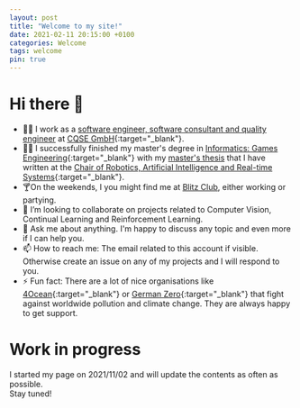 ```yaml
---
layout: post
title: "Welcome to my site!"
date: 2021-02-11 20:15:00 +0100
categories: Welcome
tags: welcome
pin: true
---
```


# Hi there 👋

- 👨‍💻 I work as a [software engineer, software consultant and quality engineer](https://www.cqse.eu/de/company/team/marcel-bruckner/) at [CQSE GmbH](https://cqse.eu){:target="\_blank"}.
- 👨‍🎓 I successfully finished my master's degree in [Informatics: Games Engineering](https://www.tum.de/en/studies/degree-programs/detail/informatics-games-engineering-master-of-science-msc){:target="\_blank"} with my [master's thesis](https://docs.google.com/viewer?url=https://raw.githubusercontent.com/Brucknem/CDN/main/master-thesis.pdf) that I have written at the [Chair of Robotics, Artificial Intelligence and Real-time Systems](https://www.in.tum.de/en/i06/home/){:target="\_blank"}.
- 🍸On the weekends, I you might find me at [Blitz Club](https://www.blitz.club/), either working or partying.
- 👯 I’m looking to collaborate on projects related to Computer Vision, Continual Learning and Reinforcement Learning.
- 💬 Ask me about anything. I'm happy to discuss any topic and even more if I can help you.
- 📫 How to reach me: The email related to this account if visible. Otherwise create an issue on any of my projects and I will respond to you.
- ⚡ Fun fact: There are a lot of nice organisations like [4Ocean](https://www.4ocean.com/){:target="\_blank"} or [German Zero](https://www.germanzero.de){:target="\_blank"} that fight against worldwide pollution and climate change. They are always happy to get support.

# Work in progress

I started my page on 2021/11/02 and will update the contents as often as possible.  
Stay tuned!
